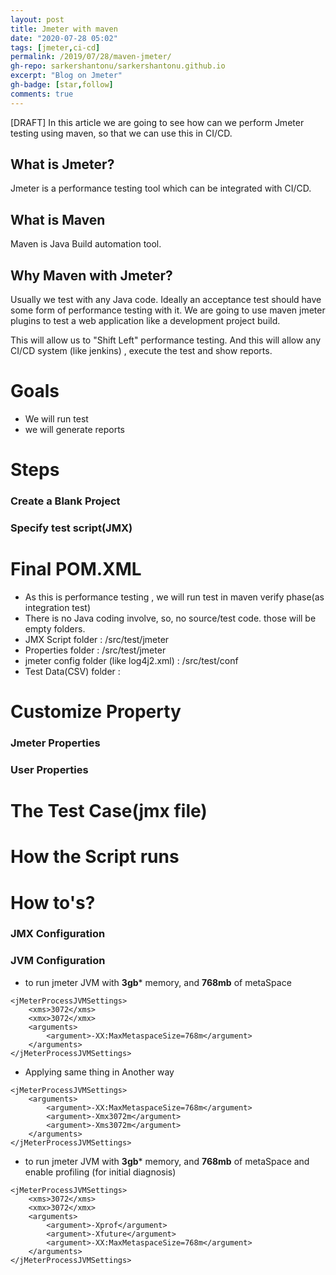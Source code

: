 ```yaml
---
layout: post
title: Jmeter with maven
date: "2020-07-28 05:02"
tags: [jmeter,ci-cd]
permalink: /2019/07/28/maven-jmeter/
gh-repo: sarkershantonu/sarkershantonu.github.io
excerpt: "Blog on Jmeter"
gh-badge: [star,follow]
comments: true
---
```

[DRAFT]
In this article we are going to see how can we perform Jmeter testing using maven, so that we can use this in CI/CD. 

## What is Jmeter? 
Jmeter is a performance testing tool which can be integrated with CI/CD.

## What is Maven 
Maven is Java Build automation tool. 

## Why Maven with Jmeter? 
Usually we test with any Java code. Ideally an acceptance test should have some form of performance testing with it. We are going to use maven jmeter plugins to test a web application like a development project build. 

This will allow us to "Shift Left" performance testing. And this will allow any CI/CD system (like jenkins) , execute the test and show reports.

# Goals
- We will run test 
- we will generate reports 

# Steps 

### Create a Blank Project 
### Specify test script(JMX)

# Final POM.XML
- As this is performance testing , we will run test in maven verify phase(as integration test)
- There is no Java coding involve, so, no source/test code. those will be empty folders. 
- JMX Script folder : /src/test/jmeter
- Properties folder : /src/test/jmeter
- jmeter config folder (like log4j2.xml) : /src/test/conf
- Test Data(CSV) folder : 

# Customize Property 
### Jmeter Properties
### User Properties
# The Test Case(jmx file) 

# How the Script runs

# How to's? 
### JMX Configuration

### JVM Configuration
- to run jmeter JVM with **3gb*** memory, and **768mb** of metaSpace

```
<jMeterProcessJVMSettings>
    <xms>3072</xms>
    <xmx>3072</xmx>
    <arguments>
        <argument>-XX:MaxMetaspaceSize=768m</argument>
    </arguments>
</jMeterProcessJVMSettings>
```

- Applying same thing in Another way 

```
<jMeterProcessJVMSettings>
    <arguments>
        <argument>-XX:MaxMetaspaceSize=768m</argument>
        <argument>-Xmx3072m</argument>
        <argument>-Xms3072m</argument>
    </arguments>
</jMeterProcessJVMSettings>		         
```

- to run jmeter JVM with **3gb*** memory, and **768mb** of metaSpace and enable profiling (for initial diagnosis) 

```
<jMeterProcessJVMSettings>
	<xms>3072</xms>
	<xmx>3072</xmx>
	<arguments>
		<argument>-Xprof</argument>
		<argument>-Xfuture</argument>
		<argument>-XX:MaxMetaspaceSize=768m</argument>
	</arguments>
</jMeterProcessJVMSettings>
```

